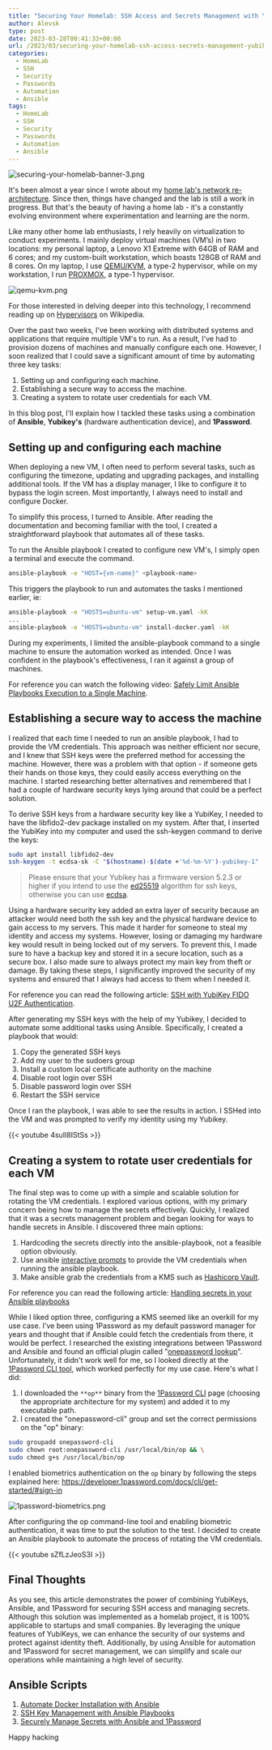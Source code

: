 ```yaml
---
title: "Securing Your Homelab: SSH Access and Secrets Management with YubiKeys, 1Password, and Ansible"
author: Alevsk
type: post
date: 2023-03-28T00:41:33+00:00
url: /2023/03/securing-your-homelab-ssh-access-secrets-management-yubikeys/
categories:
  - HomeLab
  - SSH
  - Security
  - Passwords
  - Automation
  - Ansible
tags:
  - HomeLab
  - SSH
  - Security
  - Passwords
  - Automation
  - Ansible
---
```


![securing-your-homelab-banner-3.png](/images/securing-your-homelab-banner-3.png)

It's been almost a year since I wrote about my [home lab's network re-architecture](https://www.alevsk.com/2022/05/pfsense-udm-vlans-the-perfect-home-network/). Since then, things have changed and the lab is still a work in progress. But that's the beauty of having a home lab - it's a constantly evolving environment where experimentation and learning are the norm.

Like many other home lab enthusiasts, I rely heavily on virtualization to conduct experiments. I mainly deploy virtual machines (VM’s) in two locations: my personal laptop, a Lenovo X1 Extreme with 64GB of RAM and 6 cores; and my custom-built workstation, which boasts 128GB of RAM and 8 cores. On my laptop, I use [QEMU/KVM](https://www.qemu.org/), a type-2 hypervisor, while on my workstation, I run [PROXMOX](https://www.proxmox.com/en/), a type-1 hypervisor.

![qemu-kvm.png](/images/qemu-kvm.png)

For those interested in delving deeper into this technology, I recommend reading up on [Hypervisors](https://en.wikipedia.org/wiki/Hypervisor) on Wikipedia.

Over the past two weeks, I've been working with distributed systems and applications that require multiple VM's to run. As a result, I've had to provision dozens of machines and manually configure each one. However, I soon realized that I could save a significant amount of time by automating three key tasks:

1. Setting up and configuring each machine.
2. Establishing a secure way to access the machine.
3. Creating a system to rotate user credentials for each VM.

In this blog post, I'll explain how I tackled these tasks using a combination of **Ansible**, **Yubikey's** (hardware authentication device), and **1Password**.

## Setting up and configuring each machine

When deploying a new VM, I often need to perform several tasks, such as configuring the timezone, updating and upgrading packages, and installing additional tools. If the VM has a display manager, I like to configure it to bypass the login screen. Most importantly, I always need to install and configure Docker.

To simplify this process, I turned to Ansible. After reading the documentation and becoming familiar with the tool, I created a straightforward playbook that automates all of these tasks.

To run the Ansible playbook I created to configure new VM's, I simply open a terminal and execute the command.

```bash
ansible-playbook -e "HOST={vm-name}" <playbook-name>
```

This triggers the playbook to run and automates the tasks I mentioned earlier, ie:

```bash
ansible-playbook -e "HOSTS=ubuntu-vm" setup-vm.yaml -kK
...
ansible-playbook -e "HOSTS=ubuntu-vm" install-docker.yaml -kK
```

During my experiments, I limited the ansible-playbook command to a single machine to ensure the automation worked as intended. Once I was confident in the playbook's effectiveness, I ran it against a group of machines.

For reference you can watch the following video: [Safely Limit Ansible Playbooks Execution to a Single Machine](https://www.youtube.com/watch?v=faKq-rYMMbU).

## Establishing a secure way to access the machine

I realized that each time I needed to run an ansible playbook, I had to provide the VM credentials. This approach was neither efficient nor secure, and I knew that SSH keys were the preferred method for accessing the machine. However, there was a problem with that option - if someone gets their hands on those keys, they could easily access everything on the machine. I started researching better alternatives and remembered that I had a couple of hardware security keys lying around that could be a perfect solution.

To derive SSH keys from a hardware security key like a YubiKey, I needed to have the libfido2-dev package installed on my system. After that, I inserted the YubiKey into my computer and used the ssh-keygen command to derive the keys:

```bash
sudo apt install libfido2-dev
ssh-keygen -t ecdsa-sk -C "$(hostname)-$(date +'%d-%m-%Y')-yubikey-1"
```

> Please ensure that your Yubikey has a firmware version 5.2.3 or higher if you intend to use the [ed25519](https://ed25519.cr.yp.to/) algorithm for ssh keys, otherwise you can use [ecdsa](https://en.wikipedia.org/wiki/Elliptic_Curve_Digital_Signature_Algorithm).

Using a hardware security key added an extra layer of security because an attacker would need both the ssh key and the physical hardware device to gain access to my servers. This made it harder for someone to steal my identity and access my systems. However, losing or damaging my hardware key would result in being locked out of my servers. To prevent this, I made sure to have a backup key and stored it in a secure location, such as a secure box. I also made sure to always protect my main key from theft or damage. By taking these steps, I significantly improved the security of my systems and ensured that I always had access to them when I needed it.

For reference you can read the following article: [SSH with YubiKey FIDO U2F Authentication](https://forums.lawrencesystems.com/t/ssh-with-yubikey-fido-u2f-authentication/13024).

After generating my SSH keys with the help of my Yubikey, I decided to automate some additional tasks using Ansible. Specifically, I created a playbook that would:

1. Copy the generated SSH keys
2. Add my user to the sudoers group
3. Install a custom local certificate authority on the machine
4. Disable root login over SSH
5. Disable password login over SSH
6. Restart the SSH service

Once I ran the playbook, I was able to see the results in action. I SSHed into the VM and was prompted to verify my identity using my Yubikey.

{{< youtube 4sulI8IStSs >}}

## Creating a system to rotate user credentials for each VM

The final step was to come up with a simple and scalable solution for rotating the VM credentials. I explored various options, with my primary concern being how to manage the secrets effectively. Quickly, I realized that it was a secrets management problem and began looking for ways to handle secrets in Ansible. I discovered three main options:

1. Hardcoding the secrets directly into the ansible-playbook, not a feasible option obviously.
2. Use ansible [interactive prompts](https://docs.ansible.com/ansible/latest/playbook_guide/playbooks_prompts.html?extIdCarryOver=true&sc_cid=701f2000001OH6fAAG) to provide the VM credentials when running the ansible playbook.
3. Make ansible grab the credentials from a KMS such as [Hashicorp Vault](https://www.vaultproject.io/).

For reference you can read the following article: [Handling secrets in your Ansible playbooks](https://www.redhat.com/sysadmin/ansible-playbooks-secrets)

While I liked option three, configuring a KMS seemed like an overkill for my use case. I've been using 1Password as my default password manager for years and thought that if Ansible could fetch the credentials from there, it would be perfect. I researched the existing integrations between 1Password and Ansible and found an official plugin called "[onepassword lookup](https://docs.ansible.com/ansible/latest/collections/community/general/onepassword_lookup.html)". Unfortunately, it didn't work well for me, so I looked directly at the [1Password CLI tool](https://1password.com/downloads/command-line/), which worked perfectly for my use case. Here's what I did:

1. I downloaded the `**op**` binary from the [1Password CLI](https://app-updates.agilebits.com/product_history/CLI2) page (choosing the appropriate architecture for my system) and added it to my executable path.
2. I created the "onepassword-cli" group and set the correct permissions on the "op" binary:

```bash
sudo groupadd onepassword-cli
sudo chown root:onepassword-cli /usr/local/bin/op && \
sudo chmod g+s /usr/local/bin/op
```

I enabled biometrics authentication on the `op` binary by following the steps explained here: https://developer.1password.com/docs/cli/get-started/#sign-in

![1password-biometrics.png](/images/1password-biometrics.png)

After configuring the op command-line tool and enabling biometric authentication, it was time to put the solution to the test. I decided to create an Ansible playbook to automate the process of rotating the VM credentials.

{{< youtube sZfLzJeoS3I >}}

## Final Thoughts

As you see, this article demonstrates the power of combining YubiKeys, Ansible, and 1Password for securing SSH access and managing secrets. Although this solution was implemented as a homelab project, it is 100% applicable to startups and small companies. By leveraging the unique features of YubiKeys, we can enhance the security of our systems and protect against identity theft. Additionally, by using Ansible for automation and 1Password for secret management, we can simplify and scale our operations while maintaining a high level of security.

## Ansible Scripts

1. [Automate Docker Installation with Ansible](https://gist.github.com/Alevsk/8737d992cae94c6f66e713403234d587)
2. [SSH Key Management with Ansible Playbooks](https://gist.github.com/Alevsk/2b81a504c410b4b567f3c8193a418398)
3. [Securely Manage Secrets with Ansible and 1Password](https://gist.github.com/Alevsk/58aabca3dfb25be429f45ad204500dd1)

Happy hacking
